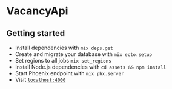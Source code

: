 # VacancyApi

## Getting started

  * Install dependencies with `mix deps.get`
  * Create and migrate your database with `mix ecto.setup`
  * Set regions to all jobs `mix set_regions`
  * Install Node.js dependencies with `cd assets && npm install`
  * Start Phoenix endpoint with `mix phx.server`
  * Visit [`localhost:4000`](http://localhost:4000)
